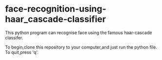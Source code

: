 # face-recognition-using-haar_cascade-classifier
This python program can recognise face using the famous haar-cascade classifer. 

To begin,clone this repository to your computer,and just run the python file. To quit,press 'q'.
